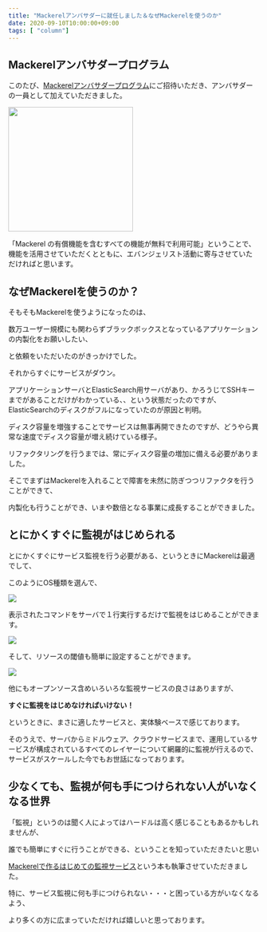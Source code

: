 ```yaml
---
title: "Mackerelアンバサダーに就任しました＆なぜMackerelを使うのか"
date: 2020-09-10T10:00:00+09:00
tags: [ "column"]
---
```


## Mackerelアンバサダープログラム

このたび、[Mackerelアンバサダープログラム](https://mackerel.io/ja/blog/entry/ambassador/about)にご招待いただき、アンバサダーの一員として加えていただきました。

<img src="https://user-images.githubusercontent.com/3523368/92728610-fd215a00-f3ab-11ea-92f2-eaf5f3d78447.png" width="250">

「Mackerel の有償機能を含むすべての機能が無料で利用可能」ということで、
機能を活用させていただくとともに、エバンジェリスト活動に寄与させていただければと思います。


## なぜMackerelを使うのか？

そもそもMackerelを使うようになったのは、

数万ユーザー規模にも関わらずブラックボックスとなっているアプリケーションの内製化をお願いしたい、

と依頼をいただいたのがきっかけでした。

それからすぐにサービスがダウン。

アプリケーションサーバとElasticSearch用サーバがあり、かろうじてSSHキーまでがあることだけがわかっている、、という状態だったのですが、ElasticSearchのディスクがフルになっていたのが原因と判明。

ディスク容量を増強することでサービスは無事再開できたのですが、どうやら異常な速度でディスク容量が増え続けている様子。

リファクタリングを行うまでは、常にディスク容量の増加に備える必要がありました。

そこでまずはMackerelを入れることで障害を未然に防ぎつつリファクタを行うことができて、

内製化も行うことができ、いまや数倍となる事業に成長することができました。


## とにかくすぐに監視がはじめられる

とにかくすぐにサービス監視を行う必要がある、というときにMackerelは最適でして、

このようにOS種類を選んで、

![](https://user-images.githubusercontent.com/3523368/59572844-c8601d80-90ea-11e9-997d-c59436a65159.png)


表示されたコマンドをサーバで１行実行するだけで監視をはじめることができます。

![](https://user-images.githubusercontent.com/3523368/59572871-ff363380-90ea-11e9-90a9-c659ecf92d81.png)



そして、リソースの閾値も簡単に設定することができます。

![](https://user-images.githubusercontent.com/3523368/59344874-d9efa100-8d49-11e9-92e3-e4aa75dd82d9.png)


他にもオープンソース含めいろいろな監視サービスの良さはありますが、

__すぐに監視をはじめなければいけない！__

というときに、まさに適したサービスと、実体験ベースで感じております。


そのうえで、サーバからミドルウェア、クラウドサービスまで、運用しているサービスが構成されているすべてのレイヤーについて網羅的に監視が行えるので、サービスがスケールした今でもお世話になっております。


## 少なくても、監視が何も手につけられない人がいなくなる世界

「監視」というのは聞く人によってはハードルは高く感じることもあるかもしれませんが、

誰でも簡単にすぐに行うことができる、ということを知っていただきたいと思い

[Mackerelで作るはじめての監視サービス]((https://amzn.to/2DdI1DM))という本も執筆させていただきました。


特に、サービス監視に何も手につけられない・・・と困っている方がいなくなるよう、

より多くの方に広まっていただければ嬉しいと思っております。